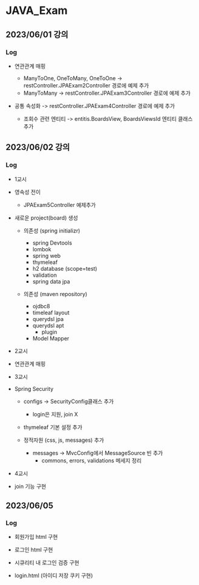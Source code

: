 # JAVA_Exam

## 2023/06/01 강의

### Log

- 연관관계 매핑
  - ManyToOne, OneToMany, OneToOne -> restController.JPAExam2Controller 경로에 예제 추가
  - ManyToMany -> restController.JPAExam3Controller 경로에 예제 추가

- 공통 속성화
  -> restController.JPAExam4Controller 경로에 예제 추가
  
  - 조회수 관련 엔티티
    -> entitis.BoardsView, BoardsViewsId 엔티티 클래스 추가

## 2023/06/02 강의

### Log

- 1교시

- 영속성 전이
  - JPAExam5Controller 예제추가

- 새로운 project(board) 생성

  - 의존성 (spring initializr)
    - spring Devtools
    - lombok
    - spring web
    - thymeleaf
    - h2 database (scope=test)
    - validation
    - spring data jpa
  
  - 의존성 (maven repository)
    - ojdbc8
    - timeleaf layout
    - querydsl jpa
    - querydsl apt
      - plugin
    - Model Mapper


- 2교시

- 연관관계 매핑

- 3교시

- Spring Security

  - configs -> SecurityConfig클래스 추가
    - login은 지원, join X

  - thymeleaf 기본 설정 추가

  - 정적자원 (css, js, messages) 추가
    - messages -> MvcConfig에서 MessageSource 빈 추가
      - commons, errors, validations 메세지 정리

- 4교시

- join 기능 구현


## 2023/06/05

### Log

- 회원가입 html 구현
- 로그인 html 구현
- 시큐리티 내 로그인 검증 구현


- login.html (아이디 저장 쿠키 구현)